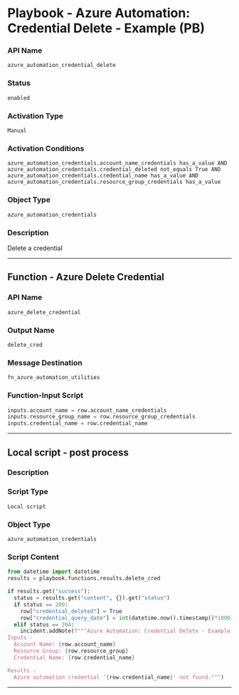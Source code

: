 <!--
    DO NOT MANUALLY EDIT THIS FILE
    THIS FILE IS AUTOMATICALLY GENERATED WITH resilient-sdk codegen
    Generated with resilient-sdk v50.1.262
-->

# Playbook - Azure Automation: Credential Delete - Example (PB)

### API Name
`azure_automation_credential_delete`

### Status
`enabled`

### Activation Type
`Manual`

### Activation Conditions
`azure_automation_credentials.account_name_credentials has_a_value AND azure_automation_credentials.credential_deleted not_equals True AND azure_automation_credentials.credential_name has_a_value AND azure_automation_credentials.resource_group_credentials has_a_value`

### Object Type
`azure_automation_credentials`

### Description
Delete a credential


---
## Function - Azure Delete Credential

### API Name
`azure_delete_credential`

### Output Name
`delete_cred`

### Message Destination
`fn_azure_automation_utilities`

### Function-Input Script
```python
inputs.account_name = row.account_name_credentials
inputs.resource_group_name = row.resource_group_credentials
inputs.credential_name = row.credential_name
```

---

## Local script - post process

### Description


### Script Type
`Local script`

### Object Type
`azure_automation_credentials`

### Script Content
```python
from datetime import datetime
results = playbook.functions.results.delete_cred

if results.get("success"):
  status = results.get("content", {}).get("status")
  if status == 200:
    row["credential_deleted"] = True
    row["credential_query_date"] = int(datetime.now().timestamp()*1000)
  elif status == 204:
    incident.addNote(f"""Azure Automation: Credential Delete - Example (PB)
Inputs -
  Account Name: {row.account_name}
  Resource Group: {row.resource_group}
  Credential Name: {row.credential_name}

Results -
  Azure automation credential '{row.credential_name}' not found.""")
```

---

